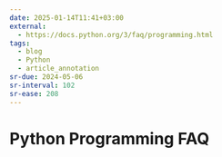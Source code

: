 ```yaml
---
date: 2025-01-14T11:41+03:00
external:
  - https://docs.python.org/3/faq/programming.html
tags:
  - blog
  - Python
  - article_annotation
sr-due: 2024-05-06
sr-interval: 102
sr-ease: 208
---
```


# Python Programming FAQ
